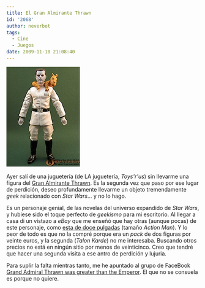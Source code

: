```yaml
---
title: El Gran Almirante Thrawn
id: '2068'
author: neverbot
tags:
  - Cine
  - Juegos
date: 2009-11-10 21:08:40
---
```


![200911102059.jpg](./el-gran-almirante-thrawn/200911102059.jpg)

Ayer salí de una juguetería (de LA juguetería, _Toys'r'us_) sin llevarme una figura del [Gran Almirante Thrawn](http://starwars.wikia.com/wiki/Mitth%27raw%27nuruodo). Es la segunda vez que paso por ese lugar de perdición, deseo profundamente llevarme un objeto tremendamente _geek_ relacionado con _Star Wars_... y no lo hago.

Es un personaje genial, de las novelas del universo expandido de _Star Wars_, y hubiese sido el toque perfecto de _geekismo_ para mi escritorio. Al llegar a casa di un vistazo a _eBay_ que me enseñó que hay otras (aunque pocas) de este personaje, como [esta de doce pulgadas](http://plasticandplush.com/2009/08/grand-admiral-thrawn-16-scale.html) (tamaño _Action Man_). Y lo peor de todo es que no la compré porque era un _pack_ de dos figuras por veinte euros, y la segunda (_Talon Karde_) no me interesaba. Buscando otros precios no está en ningún sitio por menos de veinticinco. Creo que tendré que hacer una segunda visita a ese antro de perdición y lujuria.

Para suplir la falta mientras tanto, me he apuntado al grupo de FaceBook [Grand Admiral Thrawn was greater than the Emperor](http://www.facebook.com/group.php?gid=2208219646). El que no se consuela es porque no quiere.